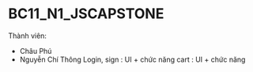 # BC11_N1_JSCAPSTONE

Thành viên:

- Châu Phú
- Nguyễn Chí Thông
    Login, sign : UI + chức năng
    cart : UI + chức năng
  
